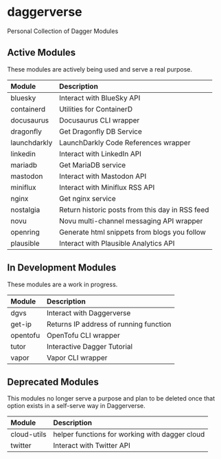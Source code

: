 # daggerverse
Personal Collection of Dagger Modules

## Active Modules 

These modules are actively being used and serve a real purpose. 

| Module       | Description                                     |
| :----------- | :---------------------------------------------- |
| bluesky      | Interact with BlueSky API                       |
| containerd   | Utilities for ContainerD                        |
| docusaurus   | Docusaurus CLI wrapper                          |
| dragonfly    | Get Dragonfly DB Service                        |
| launchdarkly | LaunchDarkly Code References wrapper            |
| linkedin     | Interact with LinkedIn API                      |
| mariadb      | Get MariaDB service                             |
| mastodon     | Interact with Mastodon API                      |
| miniflux     | Interact with Miniflux RSS API                  |
| nginx        | Get nginx service                               |
| nostalgia    | Return historic posts from this day in RSS feed |
| novu         | Novu multi-channel messaging API wrapper        |
| openring     | Generate html snippets from blogs you follow    |
| plausible    | Interact with Plausible Analytics API           |

## In Development Modules 

These modules are a work in progress. 

| Module   | Description                            |
| :------- | :------------------------------------- |
| dgvs     | Interact with Daggerverse              |
| get-ip   | Returns IP address of running function |
| opentofu | OpenTofu CLI wrapper                   |
| tutor    | Interactive Dagger Tutorial            |
| vapor    | Vapor CLI wrapper                      |


## Deprecated Modules 

This modules no longer serve a purpose and plan to be deleted once that
option exists in a self-serve way in Daggerverse. 


| Module      | Description                                    |
| :---------- | :--------------------------------------------- |
| cloud-utils | helper functions for working with dagger cloud |
| twitter     | Interact with Twitter API                      |
